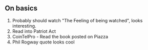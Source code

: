## On basics

1. Probably should watch "The Feeling of being watched", looks interesting. 
2. Read into Patriot Act
3. CoinTelPro - Read the book posted on Piazza
4. Phil Rogway quote looks cool 
 
